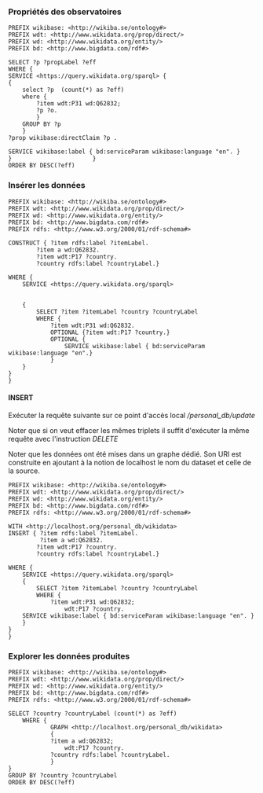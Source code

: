


### Propriétés des observatoires

    PREFIX wikibase: <http://wikiba.se/ontology#>
    PREFIX wdt: <http://www.wikidata.org/prop/direct/>
    PREFIX wd: <http://www.wikidata.org/entity/>
    PREFIX bd: <http://www.bigdata.com/rdf#>

    SELECT ?p ?propLabel ?eff
    WHERE {
    SERVICE <https://query.wikidata.org/sparql> {
    {
        select ?p  (count(*) as ?eff)
        where {
            ?item wdt:P31 wd:Q62832;
            ?p ?o.
            }
        GROUP BY ?p 
        }
    ?prop wikibase:directClaim ?p .

    SERVICE wikibase:label { bd:serviceParam wikibase:language "en". }
    }                       } 
    ORDER BY DESC(?eff)



### Insérer les données

    PREFIX wikibase: <http://wikiba.se/ontology#>
    PREFIX wdt: <http://www.wikidata.org/prop/direct/>
    PREFIX wd: <http://www.wikidata.org/entity/>
    PREFIX bd: <http://www.bigdata.com/rdf#>
    PREFIX rdfs: <http://www.w3.org/2000/01/rdf-schema#>

    CONSTRUCT { ?item rdfs:label ?itemLabel.
            ?item a wd:Q62832.
            ?item wdt:P17 ?country.
            ?country rdfs:label ?countryLabel.}

    WHERE {  
        SERVICE <https://query.wikidata.org/sparql> 

        
        {
            SELECT ?item ?itemLabel ?country ?countryLabel
            WHERE {
                ?item wdt:P31 wd:Q62832.
                OPTIONAL {?item wdt:P17 ?country.}
                OPTIONAL {
                    SERVICE wikibase:label { bd:serviceParam wikibase:language "en".}
                }
        }
    }
    } 

#### INSERT

Exécuter la requête suivante sur ce point d'accès local _/personal_db/update_

Noter que si on veut effacer les mêmes triplets il suffit d'exécuter la même requête avec l'instruction _DELETE_

Noter que les données ont été mises dans un graphe dédié. Son URI est construite en ajoutant à la notion de localhost le nom du dataset et celle de la source.



    PREFIX wikibase: <http://wikiba.se/ontology#>
    PREFIX wdt: <http://www.wikidata.org/prop/direct/>
    PREFIX wd: <http://www.wikidata.org/entity/>
    PREFIX bd: <http://www.bigdata.com/rdf#>
    PREFIX rdfs: <http://www.w3.org/2000/01/rdf-schema#>

    WITH <http://localhost.org/personal_db/wikidata>
    INSERT { ?item rdfs:label ?itemLabel.
             ?item a wd:Q62832.            
            ?item wdt:P17 ?country.
            ?country rdfs:label ?countryLabel.}

    WHERE {  
        SERVICE <https://query.wikidata.org/sparql> 
        {
            SELECT ?item ?itemLabel ?country ?countryLabel
            WHERE {
                ?item wdt:P31 wd:Q62832;
                    wdt:P17 ?country.
        SERVICE wikibase:label { bd:serviceParam wikibase:language "en". }
        }
    }
    } 


### Explorer les données produites


    PREFIX wikibase: <http://wikiba.se/ontology#>
    PREFIX wdt: <http://www.wikidata.org/prop/direct/>
    PREFIX wd: <http://www.wikidata.org/entity/>
    PREFIX bd: <http://www.bigdata.com/rdf#>
    PREFIX rdfs: <http://www.w3.org/2000/01/rdf-schema#>

    SELECT ?country ?countryLabel (count(*) as ?eff)
        WHERE {
                GRAPH <http://localhost.org/personal_db/wikidata>
                {
                ?item a wd:Q62832;
                    wdt:P17 ?country.
                ?country rdfs:label ?countryLabel.
                }
    }
    GROUP BY ?country ?countryLabel
    ORDER BY DESC(?eff) 
